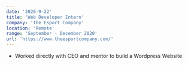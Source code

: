 ```yaml
---
date: '2020-9-22'
title: 'Web Developer Intern'
company: 'The Esport Company'
location: 'Remote'
range: 'September - December 2020'
url: 'https://www.theesportcompany.com/'
---
```


- Worked directly with CEO and mentor to build a Wordpress Website